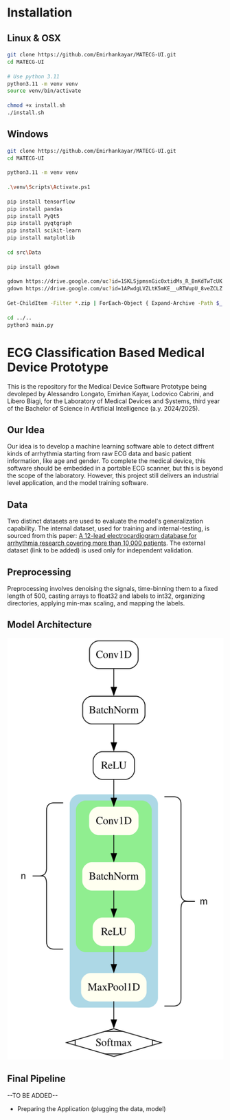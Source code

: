 # Installation
## Linux & OSX
```sh
git clone https://github.com/Emirhankayar/MATECG-UI.git
cd MATECG-UI

# Use python 3.11
python3.11 -m venv venv
source venv/bin/activate

chmod +x install.sh
./install.sh
```
## Windows
```sh
git clone https://github.com/Emirhankayar/MATECG-UI.git
cd MATECG-UI

python3.11 -m venv venv

.\venv\Scripts\Activate.ps1

pip install tensorflow
pip install pandas
pip install PyQt5
pip install pyqtgraph
pip install scikit-learn
pip install matplotlib

cd src\Data

pip install gdown

gdown https://drive.google.com/uc?id=1SKLSjpmsnGic0xtidMs_R_BnKdTwTcUK
gdown https://drive.google.com/uc?id=1APwdgLVZLtK5mKE__uRTWupU_8veZCLZ

Get-ChildItem -Filter *.zip | ForEach-Object { Expand-Archive -Path $_.FullName -DestinationPath "." }

cd ../..
python3 main.py

```
# ECG Classification Based Medical Device Prototype
This is the repository for the Medical Device Software Prototype being devoleped by Alessandro Longato, Emirhan Kayar, Lodovico Cabrini, and Libero Biagi, for the Laboratory of Medical Devices and Systems, third year of the Bachelor of Science in Artificial Intelligence (a.y. 2024/2025).

## Our Idea
Our idea is to develop a machine learning software able to detect diffrent kinds of arrhythmia starting from raw ECG data and basic patient information, like age and gender. To complete the medical device, this software should be embedded in a portable ECG scanner, but this is beyond the scope of the laboratory. However, this project still delivers an industrial level application, and the model training software.

## Data
Two distinct datasets are used to evaluate the model's generalization capability. The internal dataset, used for training and internal-testing, is sourced from this paper: [A 12-lead electrocardiogram database for arrhythmia research covering more than 10,000 patients](https://www.nature.com/articles/s41597-020-0386-x). The external dataset (link to be added) is used only for independent validation.

## Preprocessing
Preprocessing involves denoising the signals, time-binning them to a fixed length of 500, casting arrays to float32 and labels to int32, organizing directories, applying min-max scaling, and mapping the labels.

## Model Architecture  
<p align="center">
  <img src="src/Models/architecture.svg" alt="Model Architecture" width="600"/>
</p>

## Final Pipeline
--TO BE ADDED--
- Preparing the Application (plugging the data, model)


